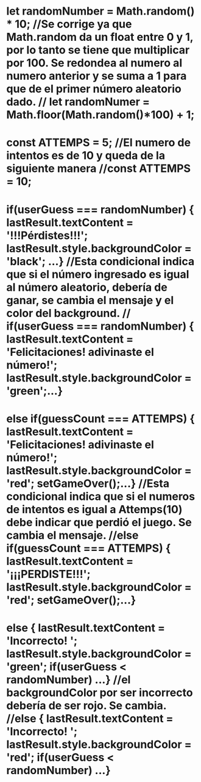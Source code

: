 let randomNumber = Math.random() * 10; 
    //Se corrige ya que Math.random da un float entre 0 y 1, por lo tanto se tiene que multiplicar por 100.
      Se redondea al numero al numero anterior y se suma a 1 para que de el primer número aleatorio dado.
      // let randomNumer = Math.floor(Math.random()*100) + 1;
====================================================================================================
const ATTEMPS = 5;
    //El numero de intentos es de 10 y queda de la siguiente manera
        //const ATTEMPS = 10;
====================================================================================================
if(userGuess === randomNumber) {
lastResult.textContent = '!!!Pérdistes!!!';
lastResult.style.backgroundColor = 'black'; ...}
    //Esta condicional indica que si el número ingresado es igual al número aleatorio, debería de ganar, se cambia el mensaje y el color del background.
        //  if(userGuess === randomNumber) {
            lastResult.textContent = 'Felicitaciones! adivinaste el número!';
            lastResult.style.backgroundColor = 'green';...}
====================================================================================================
else if(guessCount === ATTEMPS) {
lastResult.textContent = 'Felicitaciones! adivinaste el número!';
lastResult.style.backgroundColor = 'red';
setGameOver();...}
    //Esta condicional indica que si el numeros de intentos es igual a Attemps(10) debe indicar que perdió el juego. Se cambia el mensaje.
        //else if(guessCount === ATTEMPS) {
          lastResult.textContent = '¡¡¡PERDISTE!!!';
          lastResult.style.backgroundColor = 'red';
          setGameOver();...}
====================================================================================================
else {
lastResult.textContent = 'Incorrecto! ';
lastResult.style.backgroundColor = 'green';
if(userGuess < randomNumber) ...}
    //el backgroundColor por ser incorrecto debería de ser rojo. Se cambia.
            //else {
              lastResult.textContent = 'Incorrecto! ';
              lastResult.style.backgroundColor = 'red';
              if(userGuess < randomNumber) ...}
====================================================================================================